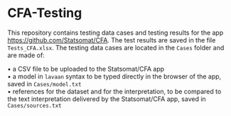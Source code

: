# CFA-Testing

This repository contains testing data cases and testing results for the app https://github.com/Statsomat/CFA. The test results are saved in the file `Tests_CFA.xlsx`. The testing data cases are located in the `Cases` folder and are made of:  

•	a CSV file to be uploaded to the Statsomat/CFA app  
•	a model in `lavaan` syntax to be typed directly in the browser of the app, saved in `Cases/model.txt`  
•	references for the dataset and for the interpretation, to be compared to the text interpretation delivered by the Statsomat/CFA app, saved in `Cases/sources.txt`   




